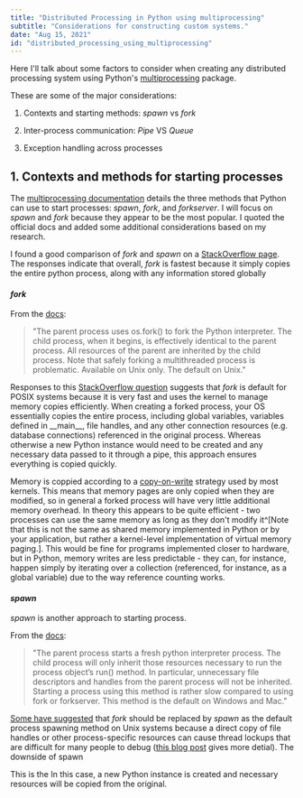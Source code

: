 ```yaml
---
title: "Distributed Processing in Python using multiprocessing"
subtitle: "Considerations for constructing custom systems."
date: "Aug 15, 2021"
id: "distributed_processing_using_multiprocessing"
---
```




Here I'll talk about some factors to consider when creating any distributed processing system using Python's [multiprocessing](https://docs.python.org/3/library/multiprocessing.html) package.


These are some of the major considerations:

1. Contexts and starting methods: _spawn_ vs _fork_

2. Inter-process communication: _Pipe_ VS _Queue_

3. Exception handling across processes


## 1. Contexts and methods for starting processes

The [multiprocessing documentation](https://docs.python.org/3/library/multiprocessing.html#contexts-and-start-methods) details the three methods that Python can use to start processes: _spawn_, _fork_, and _forkserver_. 
I will focus on _spawn_ and _fork_ because they appear to be the most popular. 
I quoted the official docs and added some additional considerations based on my research.

I found a good comparison of _fork_ and _spawn_ on a [StackOverflow page](https://stackoverflow.com/questions/64095876/multiprocessing-fork-vs-spawn). 
The responses indicate that overall, _fork_ is fastest because it simply copies the entire python process, along with any information stored globally 


#### _fork_

From the [docs](https://docs.python.org/3/library/multiprocessing.html#contexts-and-start-methods): 
> "The parent process uses os.fork() to fork the Python interpreter. 
> The child process, when it begins, is effectively identical to the parent process. 
> All resources of the parent are inherited by the child process. Note that safely forking a multithreaded process is problematic. 
> Available on Unix only. The default on Unix."

Responses to this [StackOverflow question](https://stackoverflow.com/questions/64095876/multiprocessing-fork-vs-spawn) suggests that _fork_ is default for POSIX systems because it is very fast and uses the kernel to manage memory copies efficiently. 
When creating a forked process, your OS essentially copies the entire process, including global variables, variables defined in \_\_main\_\_, file handles, and any other connection resources (e.g. database connections) referenced in the original process. 
Whereas otherwise a new Python instance would need to be created and any necessary data passed to it through a pipe, this approach ensures everything is copied quickly.

Memory is coppied according to a [copy-on-write](https://en.wikipedia.org/wiki/Copy-on-write) strategy used by most kernels.
This means that memory pages are only copied when they are modified, so in general a forked process will have very little additional memory overhead. 
In theory this appears to be quite efficient - two processes can use the same memory as long as they don't modify it^[Note that this is not the same as shared memory implemented in Python or by your application, but rather a kernel-level implementation of virtual memory paging.]. 
This would be fine for programs implemented closer to hardware, but in Python, memory writes are less predictable - they can, for instance, happen simply by iterating over a collection (referenced, for instance, as a global variable) due to the way reference counting works. 

#### _spawn_

_spawn_ is another approach to starting process. 

From the [docs](https://docs.python.org/3/library/multiprocessing.html#contexts-and-start-methods): 
> "The parent process starts a fresh python interpreter process. 
> The child process will only inherit those resources necessary to run the process object’s run() method. 
> In particular, unnecessary file descriptors and handles from the parent process will not be inherited. 
> Starting a process using this method is rather slow compared to using fork or forkserver. 
> This method is the default on Windows and Mac."

[Some have suggested](https://bugs.python.org/issue40379) that _fork_ should be replaced by _spawn_ as the default process spawning method on Unix systems because a direct copy of file handles or other process-specific resources can cause thread lockups that are difficult for many people to debug ([this blog post](https://pythonspeed.com/articles/python-multiprocessing/) gives more detial). 
The downside of spawn


This is the In this case, a new Python instance is created and necessary resources will be copied from the original.
